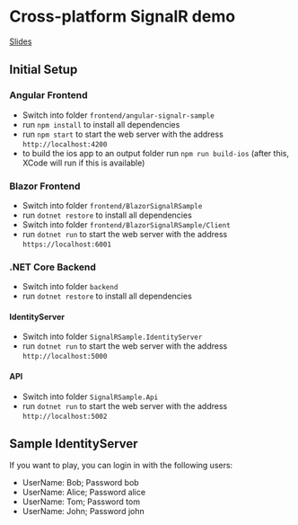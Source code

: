 # Cross-platform SignalR demo

[Slides](https://speakerdeck.com/patrickjahr/asp-dot-net-signalr-core-cross-platform-realtime-push)

## Initial Setup

### Angular Frontend
* Switch into folder `frontend/angular-signalr-sample`
* run `npm install` to install all dependencies
* run `npm start` to start the web server with the address `http://localhost:4200`
* to build the ios app to an output folder run `npm run build-ios` (after this, XCode will run if this is available)

### Blazor Frontend
* Switch into folder `frontend/BlazorSignalRSample`
* run `dotnet restore` to install all dependencies
* Switch into folder `frontend/BlazorSignalRSample/Client`
* run `dotnet run` to start the web server with the address `https://localhost:6001`

### .NET Core Backend
* Switch into folder `backend`
* run `dotnet restore` to install all dependencies

#### IdentityServer
* Switch into folder `SignalRSample.IdentityServer`
* run `dotnet run` to start the web server with the address `http://localhost:5000`

#### API
* Switch into folder `SignalRSample.Api`
* run `dotnet run` to start the web server with the address `http://localhost:5002`


## Sample IdentityServer

If you want to play, you can login in with the following users:
* UserName: Bob; Password bob
* UserName: Alice; Password alice
* UserName: Tom; Password tom
* UserName: John; Password john

